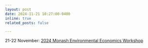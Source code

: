 ```yaml
---
layout: post
date: 2024-11-21 10:27:00-0400
inline: true
related_posts: false

---
```

21-22 November: [2024 Monash Environmental Economics Workshop](https://www.monash.edu/business/events/monash-environmental-economics-workshop-2024)
